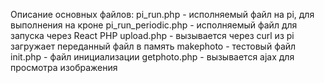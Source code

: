 Описание основных файлов:
pi_run.php - исполняемый файл на pi, для выполнения на кроне
pi_run_periodic.php - исполняемый файл для запуска через React PHP
upload.php - вызывается через curl из pi загружает переданный файл в память
makephoto - тестовый файл
init.php - файл инициализации
getphoto.php - вызывается ajax для просмотра изображения